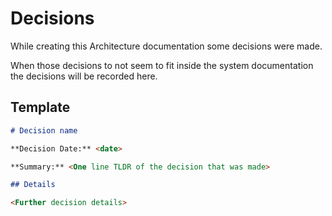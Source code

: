 # Decisions

While creating this Architecture documentation some decisions were made.

When those decisions to not seem to fit inside the system documentation the decisions will be recorded here.

## Template

```md
# Decision name

**Decision Date:** <date>

**Summary:** <One line TLDR of the decision that was made>

## Details

<Further decision details>
```
